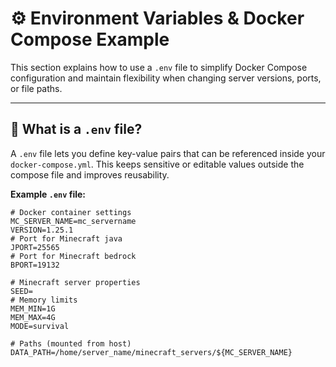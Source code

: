 # ⚙️ Environment Variables & Docker Compose Example

This section explains how to use a `.env` file to simplify Docker Compose configuration and maintain flexibility when changing server versions, ports, or file paths.

---

## 📄 What is a `.env` file?

A `.env` file lets you define key-value pairs that can be referenced inside your `docker-compose.yml`. This keeps sensitive or editable values outside the compose file and improves reusability.

**Example `.env` file:**

```env
# Docker container settings
MC_SERVER_NAME=mc_servername
VERSION=1.25.1
# Port for Minecraft java
JPORT=25565
# Port for Minecraft bedrock
BPORT=19132

# Minecraft server properties
SEED=
# Memory limits
MEM_MIN=1G
MEM_MAX=4G
MODE=survival

# Paths (mounted from host)
DATA_PATH=/home/server_name/minecraft_servers/${MC_SERVER_NAME}
